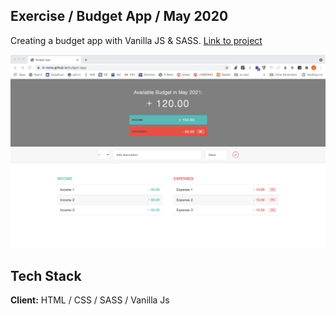 ## Exercise / Budget App / May 2020
Creating a budget app with Vanilla JS & SASS. [Link to project](https://github.com/in-roma/budget-app)

![](project.gif)



## Tech Stack

**Client:** HTML / CSS / SASS / Vanilla Js
  